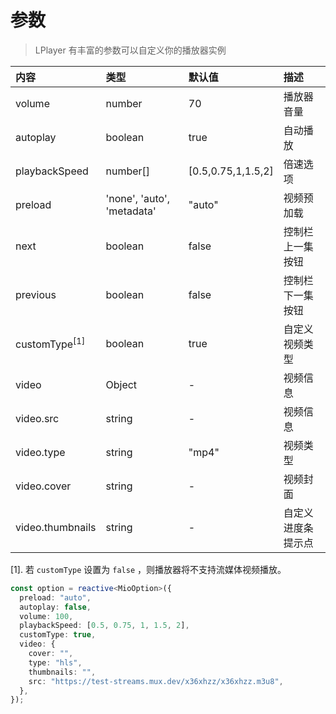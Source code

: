# 参数

> LPlayer 有丰富的参数可以自定义你的播放器实例

| 内容                     | 类型                       | 默认值             | 描述               |
| :----------------------- | :------------------------- | :----------------- | :----------------- |
| volume                   | number                     | 70                 | 播放器音量         |
| autoplay                 | boolean                    | true               | 自动播放           |
| playbackSpeed            | number[]                   | [0.5,0.75,1,1.5,2] | 倍速选项           |
| preload                  | 'none', 'auto', 'metadata' | "auto"             | 视频预加载         |
| next                     | boolean                    | false              | 控制栏上一集按钮   |
| previous                 | boolean                    | false              | 控制栏下一集按钮   |
| customType<sup>[1]</sup> | boolean                    | true               | 自定义视频类型     |
| video                    | Object                     | -                  | 视频信息           |
| video.src                | string                     | -                  | 视频信息           |
| video.type               | string                     | "mp4"              | 视频类型           |
| video.cover              | string                     | -                  | 视频封面           |
| video.thumbnails         | string                     | -                  | 自定义进度条提示点 |

[1]. 若 `customType` 设置为 `false` ，则播放器将不支持流媒体视频播放。

```ts
const option = reactive<MioOption>({
  preload: "auto",
  autoplay: false,
  volume: 100,
  playbackSpeed: [0.5, 0.75, 1, 1.5, 2],
  customType: true,
  video: {
    cover: "",
    type: "hls",
    thumbnails: "",
    src: "https://test-streams.mux.dev/x36xhzz/x36xhzz.m3u8",
  },
});
```
